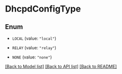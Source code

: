 # DhcpdConfigType

## Enum


* `LOCAL` (value: `"local"`)

* `RELAY` (value: `"relay"`)

* `NONE` (value: `"none"`)


[[Back to Model list]](../README.md#documentation-for-models) [[Back to API list]](../README.md#documentation-for-api-endpoints) [[Back to README]](../README.md)


